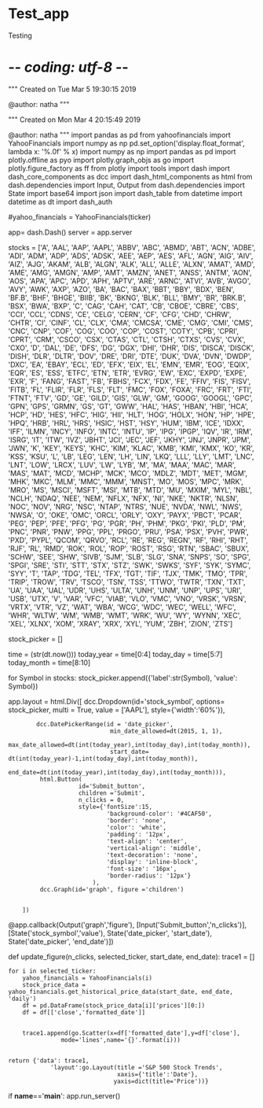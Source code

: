 # Test_app
Testing
# -*- coding: utf-8 -*-
"""
Created on Tue Mar  5 19:30:15 2019

@author: natha
"""

"""
Created on Mon Mar  4 20:15:49 2019

@author: natha
"""
import pandas as pd
from yahoofinancials import YahooFinancials
import numpy as np
pd.set_option('display.float_format', lambda x: '%.0f' % x)
import numpy as np
import pandas as pd
import plotly.offline as pyo
import plotly.graph_objs as go
import plotly.figure_factory as ff
from plotly import tools
import dash 
import dash_core_components as dcc
import dash_html_components as html
from dash.dependencies import Input, Output
from dash.dependencies import State
import base64
import json
import dash_table
from datetime import datetime as dt
import dash_auth



#yahoo_financials = YahooFinancials(ticker)

app= dash.Dash()
server = app.server


stocks = ['A', 'AAL', 'AAP', 'AAPL', 'ABBV', 'ABC', 'ABMD', 'ABT', 'ACN', 'ADBE', 'ADI', 'ADM', 'ADP', 'ADS', 'ADSK', 'AEE', 'AEP', 'AES', 
                'AFL', 'AGN', 'AIG', 'AIV', 'AIZ', 'AJG', 'AKAM', 
                'ALB', 'ALGN', 'ALK', 'ALL', 'ALLE', 'ALXN', 'AMAT', 'AMD', 
                'AME', 'AMG', 'AMGN', 'AMP', 'AMT', 'AMZN', 'ANET', 'ANSS', 'ANTM', 'AON', 'AOS', 'APA', 'APC', 'APD', 'APH', 'APTV',
                'ARE', 'ARNC', 'ATVI', 'AVB', 'AVGO', 'AVY', 'AWK', 'AXP', 'AZO', 'BA', 'BAC', 'BAX', 'BBT', 'BBY', 'BDX', 'BEN',
                'BF.B', 'BHF', 'BHGE', 'BIIB', 'BK', 'BKNG', 'BLK', 'BLL', 'BMY', 'BR', 'BRK.B', 'BSX', 'BWA', 'BXP', 'C', 'CAG', 'CAH',
                'CAT', 'CB', 'CBOE', 'CBRE', 'CBS', 'CCI', 'CCL', 'CDNS', 'CE', 'CELG', 'CERN', 'CF', 'CFG', 'CHD', 'CHRW', 'CHTR',
                'CI', 'CINF', 'CL', 'CLX', 'CMA', 'CMCSA', 'CME', 'CMG', 'CMI', 'CMS', 'CNC', 'CNP', 'COF', 'COG', 'COO', 'COP', 'COST', 'COTY',
                'CPB', 'CPRI', 'CPRT', 'CRM', 'CSCO', 'CSX', 'CTAS', 'CTL', 'CTSH', 'CTXS', 'CVS', 'CVX', 'CXO', 'D', 'DAL', 'DE', 
                'DFS', 'DG', 'DGX', 'DHI', 'DHR', 'DIS', 'DISCA', 'DISCK', 'DISH', 'DLR', 'DLTR', 'DOV', 'DRE', 'DRI', 'DTE', 'DUK', 'DVA', 
                'DVN', 'DWDP', 'DXC', 'EA', 'EBAY', 'ECL', 'ED', 'EFX', 'EIX', 'EL', 'EMN', 'EMR', 'EOG', 'EQIX', 'EQR', 'ES', 
                'ESS', 'ETFC', 'ETN', 'ETR', 'EVRG', 'EW', 'EXC', 'EXPD', 'EXPE', 'EXR', 'F', 'FANG', 'FAST', 'FB', 'FBHS', 'FCX', 'FDX', 'FE', 'FFIV',
                'FIS', 'FISV', 'FITB', 'FL', 'FLIR', 'FLR', 'FLS', 'FLT', 'FMC', 'FOX', 'FOXA', 'FRC', 'FRT', 'FTI', 'FTNT', 'FTV', 
                'GD', 'GE', 'GILD', 'GIS', 'GLW', 'GM', 'GOOG', 'GOOGL', 'GPC', 'GPN', 'GPS', 'GRMN', 'GS', 'GT', 'GWW', 'HAL', 'HAS',
                'HBAN', 'HBI', 'HCA', 'HCP', 'HD', 'HES', 'HFC', 'HIG', 'HII', 'HLT', 'HOG', 'HOLX', 'HON', 'HP', 'HPE', 'HPQ', 'HRB', 'HRL', 
                'HRS', 'HSIC', 'HST', 'HSY', 'HUM', 'IBM', 'ICE', 'IDXX', 'IFF', 'ILMN', 'INCY', 'INFO', 'INTC', 'INTU', 'IP', 'IPG', 'IPGP', 
                'IQV', 'IR', 'IRM', 'ISRG', 'IT', 'ITW', 'IVZ', 'JBHT', 'JCI', 'JEC', 'JEF', 'JKHY', 'JNJ', 'JNPR', 'JPM', 'JWN', 
                'K', 'KEY', 'KEYS', 'KHC', 'KIM', 'KLAC', 'KMB', 'KMI', 'KMX', 'KO', 'KR', 'KSS', 'KSU', 'L', 'LB', 'LEG', 'LEN', 'LH',
                'LIN', 'LKQ', 'LLL', 'LLY', 'LMT', 'LNC', 'LNT', 'LOW', 'LRCX', 'LUV', 'LW', 'LYB', 'M', 'MA', 'MAA', 'MAC', 'MAR', 
                'MAS', 'MAT', 'MCD', 'MCHP', 'MCK', 'MCO', 'MDLZ', 'MDT', 'MET', 'MGM', 'MHK', 'MKC', 'MLM', 'MMC', 'MMM', 'MNST', 
                'MO', 'MOS', 'MPC', 'MRK', 'MRO', 'MS', 'MSCI', 'MSFT', 'MSI', 'MTB', 'MTD', 'MU', 'MXIM', 'MYL', 'NBL', 
                'NCLH', 'NDAQ', 'NEE', 'NEM', 'NFLX', 'NFX', 'NI', 'NKE', 'NKTR', 'NLSN', 'NOC', 'NOV', 'NRG', 'NSC', 
                'NTAP', 'NTRS', 'NUE', 'NVDA', 'NWL', 'NWS', 'NWSA', 'O', 'OKE', 'OMC', 'ORCL', 'ORLY', 'OXY',
                'PAYX', 'PBCT', 'PCAR', 'PEG', 'PEP', 'PFE', 'PFG', 'PG', 'PGR', 'PH', 'PHM', 'PKG', 'PKI',
                'PLD', 'PM', 'PNC', 'PNR', 'PNW', 'PPG', 'PPL', 'PRGO', 'PRU', 'PSA', 'PSX', 'PVH', 'PWR', 'PXD', 
                'PYPL', 'QCOM', 'QRVO', 'RCL', 'RE', 'REG', 'REGN', 'RF', 'RHI', 'RHT', 'RJF', 'RL', 'RMD', 
                'ROK', 'ROL', 'ROP', 'ROST', 'RSG', 'RTN', 'SBAC', 'SBUX', 'SCHW', 'SEE', 'SHW', 'SIVB', 'SJM', 'SLB', 
                'SLG', 'SNA', 'SNPS', 'SO', 'SPG', 'SPGI', 'SRE', 'STI', 'STT', 'STX', 'STZ', 'SWK', 'SWKS', 'SYF', 'SYK', 'SYMC',
                'SYY', 'T', 'TAP', 'TDG', 'TEL', 'TFX', 'TGT', 'TIF', 'TJX', 'TMK', 'TMO', 'TPR', 'TRIP', 'TROW', 
                'TRV', 'TSCO', 'TSN', 'TSS', 'TTWO', 'TWTR', 'TXN', 'TXT', 'UA', 'UAA', 'UAL', 'UDR', 'UHS', 'ULTA', 'UNH', 'UNM', 'UNP', 
                'UPS', 'URI', 'USB', 'UTX', 'V', 'VAR', 'VFC', 'VIAB', 'VLO', 'VMC', 'VNO', 'VRSK', 'VRSN', 'VRTX', 'VTR', 'VZ', 'WAT', 
                'WBA', 'WCG', 'WDC', 'WEC', 'WELL', 'WFC', 'WHR', 'WLTW', 'WM', 'WMB', 'WMT', 'WRK', 'WU', 'WY', 'WYNN', 
                'XEC', 'XEL', 'XLNX', 'XOM', 'XRAY', 'XRX', 'XYL', 'YUM', 'ZBH', 'ZION', 'ZTS']

stock_picker = []

time = (str(dt.now()))
today_year = time[0:4]
today_day = time[5:7]
today_month = time[8:10] 

for Symbol in stocks:
    stock_picker.append({'label':str(Symbol), 'value': Symbol})


app.layout = html.Div([
             dcc.Dropdown(id='stock_symbol', 
                          options= stock_picker,
                          multi = True,
                          value = ['AAPL'],
                          style={'width':'60%'}),
                          
            dcc.DatePickerRange(id = 'date_picker',
                                 min_date_allowed=dt(2015, 1, 1),
                                 max_date_allowed=dt(int(today_year),int(today_day),int(today_month)),
                                 start_date= dt(int(today_year)-1,int(today_day),int(today_month)),
                                 end_date=dt(int(today_year),int(today_day),int(today_month))),
             html.Button(
                        id='Submit_button',
                        children ='Submit',
                        n_clicks = 0,
                        style={'fontSize':15,
                                'background-color': '#4CAF50',
                                'border': 'none',
                                'color': 'white',
                                'padding': '12px',
                                'text-align': 'center',
                                'vertical-align': 'middle',
                                'text-decoration': 'none',
                                'display': 'inline-block',
                                'font-size': '16px',
                                'border-radius': '12px'}
                            ),
             dcc.Graph(id='graph', figure ='children')
             
                          
        ])
    




@app.callback(Output('graph','figure'),
              [Input('Submit_button','n_clicks')],
              [State('stock_symbol','value'),
               State('date_picker', 'start_date'),
               State('date_picker', 'end_date')])



def update_figure(n_clicks, selected_ticker, start_date, end_date):
    trace1 = []
    
    
    for i in selected_ticker:
        yahoo_financials = YahooFinancials(i)
        stock_price_data = yahoo_financials.get_historical_price_data(start_date, end_date, 'daily')
        df = pd.DataFrame(stock_price_data[i]['prices'][0:])
        df = df[['close','formatted_date']]
        
        
        trace1.append(go.Scatter(x=df['formatted_date'],y=df['close'],
                   mode='lines',name='{}'.format(i)))
    
        
    return {'data': trace1, 
                'layout':go.Layout(title ='S&P 500 Stock Trends',
                                   xaxis={'title':'Date'},
                                  yaxis=dict(title='Price'))}
      
    

if __name__=='__main__':
    app.run_server()
